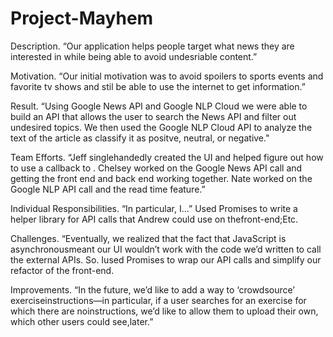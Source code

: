 # Project-Mayhem

<bold> Description. “Our application helps people target what news they are interested in while being able to avoid undesriable content.”

Motivation. “Our initial motivation was to avoid spoilers to sports events and favorite tv shows and stil be able to use the internet to get information.”

Result. “Using Google News API and Google NLP Cloud we were able to build an API that allows the user to search the News API and filter out undesired topics. We then used the Google NLP Cloud API to analyze the text of the article as classify it as positve, neutral, or negative."

Team Efforts. “Jeff singlehandedly created the UI and helped figure out how to use a callback to . Chelsey worked on the Google News API call and getting the front end and back end working together. Nate worked on the Google NLP API call and the read time feature.”

Individual Responsibilities. “In particular, I...” Used Promises to write a helper library for API calls that Andrew could use on thefront-end;Etc.

Challenges. “Eventually, we realized that the fact that JavaScript is asynchronousmeant our UI wouldn’t work with the code we’d written to call the external APIs. So. Iused Promises to wrap our API calls and simplify our refactor of the front-end.

Improvements. “In the future, we’d like to add a way to ‘crowdsource’ exerciseinstructions—in particular, if a user searches for an exercise for which there are noinstructions, we’d like to allow them to upload their own, which other users could see,later.”
